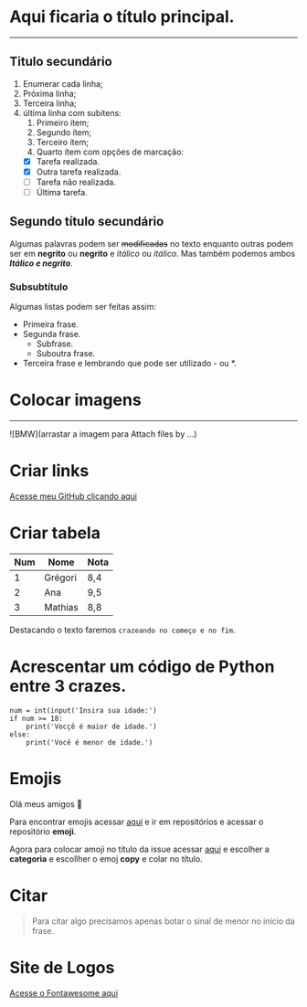 # Aqui ficaria o título principal.
---
## Titulo secundário
1. Enumerar cada linha;
2. Próxima linha;
3. Terceira linha;
4. última linha com subitens:
   1. Primeiro ítem;
   2. Segundo ítem;
   3. Terceiro ítem;
   4. Quarto ítem com opções de marcação:
   - [x] Tarefa realizada.
   - [x] Outra tarefa realizada.
   - [ ] Tarefa não realizada.
   - [ ] Última tarefa.
## Segundo título secundário
Algumas palavras podem ser ~~modificadas~~ no texto enquanto outras podem ser em **negrito** ou __negrito__ e 
*itálico* ou _itálico_. Mas também podemos ambos _**Itálico e negrito**_.
### Subsubtítulo
Algumas listas podem ser feitas assim:
* Primeira frase.
* Segunda frase.
   * Subfrase.
   * Suboutra frase.
* Terceira frase e lembrando que pode ser utilizado - ou *.

# Colocar imagens
---
![BMW](arrastar a imagem para Attach files by ...)

# Criar links
[Acesse meu GitHub clicando aqui](https://github.com/gregorimaia)


# Criar tabela
Num | Nome | Nota
---|---|---
1 | Grégori | 8,4
2 | Ana | 9,5
3 | Mathias | 8,8

Destacando o texto faremos `crazeando no começo e no fim`.

# Acrescentar um código de Python entre 3 crazes.
```
num = int(input('Insira sua idade:')
if num >= 18:
    print('Vocçê é maior de idade.')
else:
    print('Você é menor de idade.')
```
# Emojis

Olá meus amigos 🖖

Para encontrar emojis acessar [aqui](https://github.com/ikatyang) e ir em repositórios e acessar o repositório **emoji**.

Agora para colocar amoji no título da issue acessar [aqui](https://emojipedia.org/) e escolher a **categoria** e escollher o emoj **copy** e colar no título.

# Citar

> Para citar algo precisamos apenas botar o sinal de menor no início da frase.
> 
# Site de Logos
[Acesse o Fontawesome aqui](https://fontawesome.com/icons?d=gallery&p=2)
